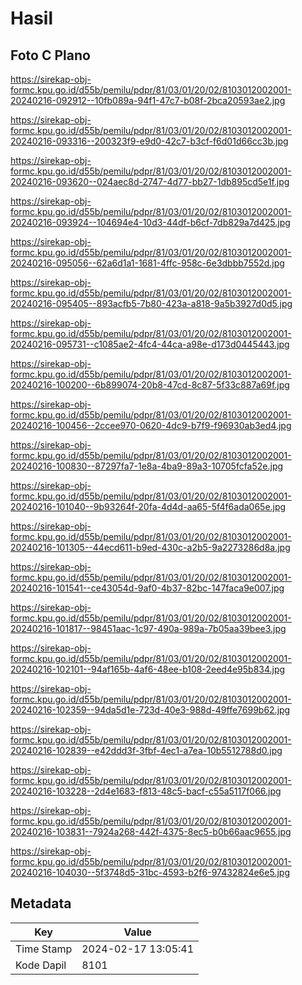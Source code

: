 # Hasil

## Foto C Plano

https://sirekap-obj-formc.kpu.go.id/d55b/pemilu/pdpr/81/03/01/20/02/8103012002001-20240216-092912--10fb089a-94f1-47c7-b08f-2bca20593ae2.jpg

https://sirekap-obj-formc.kpu.go.id/d55b/pemilu/pdpr/81/03/01/20/02/8103012002001-20240216-093316--200323f9-e9d0-42c7-b3cf-f6d01d66cc3b.jpg

https://sirekap-obj-formc.kpu.go.id/d55b/pemilu/pdpr/81/03/01/20/02/8103012002001-20240216-093620--024aec8d-2747-4d77-bb27-1db895cd5e1f.jpg

https://sirekap-obj-formc.kpu.go.id/d55b/pemilu/pdpr/81/03/01/20/02/8103012002001-20240216-093924--104694e4-10d3-44df-b6cf-7db829a7d425.jpg

https://sirekap-obj-formc.kpu.go.id/d55b/pemilu/pdpr/81/03/01/20/02/8103012002001-20240216-095056--62a6d1a1-1681-4ffc-958c-6e3dbbb7552d.jpg

https://sirekap-obj-formc.kpu.go.id/d55b/pemilu/pdpr/81/03/01/20/02/8103012002001-20240216-095405--893acfb5-7b80-423a-a818-9a5b3927d0d5.jpg

https://sirekap-obj-formc.kpu.go.id/d55b/pemilu/pdpr/81/03/01/20/02/8103012002001-20240216-095731--c1085ae2-4fc4-44ca-a98e-d173d0445443.jpg

https://sirekap-obj-formc.kpu.go.id/d55b/pemilu/pdpr/81/03/01/20/02/8103012002001-20240216-100200--6b899074-20b8-47cd-8c87-5f33c887a69f.jpg

https://sirekap-obj-formc.kpu.go.id/d55b/pemilu/pdpr/81/03/01/20/02/8103012002001-20240216-100456--2ccee970-0620-4dc9-b7f9-f96930ab3ed4.jpg

https://sirekap-obj-formc.kpu.go.id/d55b/pemilu/pdpr/81/03/01/20/02/8103012002001-20240216-100830--87297fa7-1e8a-4ba9-89a3-10705fcfa52e.jpg

https://sirekap-obj-formc.kpu.go.id/d55b/pemilu/pdpr/81/03/01/20/02/8103012002001-20240216-101040--9b93264f-20fa-4d4d-aa65-5f4f6ada065e.jpg

https://sirekap-obj-formc.kpu.go.id/d55b/pemilu/pdpr/81/03/01/20/02/8103012002001-20240216-101305--44ecd611-b9ed-430c-a2b5-9a2273286d8a.jpg

https://sirekap-obj-formc.kpu.go.id/d55b/pemilu/pdpr/81/03/01/20/02/8103012002001-20240216-101541--ce43054d-9af0-4b37-82bc-147faca9e007.jpg

https://sirekap-obj-formc.kpu.go.id/d55b/pemilu/pdpr/81/03/01/20/02/8103012002001-20240216-101817--98451aac-1c97-490a-989a-7b05aa39bee3.jpg

https://sirekap-obj-formc.kpu.go.id/d55b/pemilu/pdpr/81/03/01/20/02/8103012002001-20240216-102101--94af165b-4af6-48ee-b108-2eed4e95b834.jpg

https://sirekap-obj-formc.kpu.go.id/d55b/pemilu/pdpr/81/03/01/20/02/8103012002001-20240216-102359--94da5d1e-723d-40e3-988d-49ffe7699b62.jpg

https://sirekap-obj-formc.kpu.go.id/d55b/pemilu/pdpr/81/03/01/20/02/8103012002001-20240216-102839--e42ddd3f-3fbf-4ec1-a7ea-10b5512788d0.jpg

https://sirekap-obj-formc.kpu.go.id/d55b/pemilu/pdpr/81/03/01/20/02/8103012002001-20240216-103228--2d4e1683-f813-48c5-bacf-c55a5117f066.jpg

https://sirekap-obj-formc.kpu.go.id/d55b/pemilu/pdpr/81/03/01/20/02/8103012002001-20240216-103831--7924a268-442f-4375-8ec5-b0b66aac9655.jpg

https://sirekap-obj-formc.kpu.go.id/d55b/pemilu/pdpr/81/03/01/20/02/8103012002001-20240216-104030--5f3748d5-31bc-4593-b2f6-97432824e6e5.jpg


## Metadata

| Key        | Value               |
| ---------- | ------------------- |
| Time Stamp | 2024-02-17 13:05:41 |
| Kode Dapil | 8101                |



